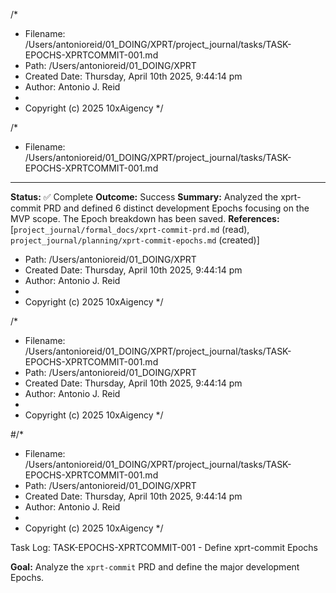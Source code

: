 /*
 * Filename: /Users/antonioreid/01_DOING/XPRT/project_journal/tasks/TASK-EPOCHS-XPRTCOMMIT-001.md
 * Path: /Users/antonioreid/01_DOING/XPRT
 * Created Date: Thursday, April 10th 2025, 9:44:14 pm
 * Author: Antonio J. Reid
 * 
 * Copyright (c) 2025 10xAigency
 */

/\*

- Filename: /Users/antonioreid/01_DOING/XPRT/project_journal/tasks/TASK-EPOCHS-XPRTCOMMIT-001.md

---

**Status:** ✅ Complete
**Outcome:** Success
**Summary:** Analyzed the xprt-commit PRD and defined 6 distinct development Epochs focusing on the MVP scope. The Epoch breakdown has been saved.
**References:** [`project_journal/formal_docs/xprt-commit-prd.md` (read), `project_journal/planning/xprt-commit-epochs.md` (created)]

- Path: /Users/antonioreid/01_DOING/XPRT
- Created Date: Thursday, April 10th 2025, 9:44:14 pm
- Author: Antonio J. Reid
-
- Copyright (c) 2025 10xAigency
  \*/

/\*

- Filename: /Users/antonioreid/01_DOING/XPRT/project_journal/tasks/TASK-EPOCHS-XPRTCOMMIT-001.md
- Path: /Users/antonioreid/01_DOING/XPRT
- Created Date: Thursday, April 10th 2025, 9:44:14 pm
- Author: Antonio J. Reid
-
- Copyright (c) 2025 10xAigency
  \*/

#/\*

- Filename: /Users/antonioreid/01_DOING/XPRT/project_journal/tasks/TASK-EPOCHS-XPRTCOMMIT-001.md
- Path: /Users/antonioreid/01_DOING/XPRT
- Created Date: Thursday, April 10th 2025, 9:44:14 pm
- Author: Antonio J. Reid
-
- Copyright (c) 2025 10xAigency
  \*/

Task Log: TASK-EPOCHS-XPRTCOMMIT-001 - Define xprt-commit Epochs

**Goal:** Analyze the `xprt-commit` PRD and define the major development Epochs.
